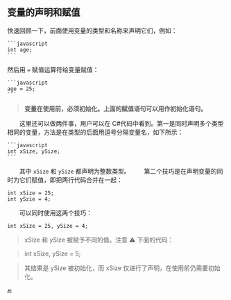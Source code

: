 ## 变量的声明和赋值

快速回顾一下，前面使用变量的类型和名称来声明它们，例如：

    ```javascript
    int age;
    ```

然后用 `=` 赋值运算符给变量赋值：

    ```javascript
    age = 25;
    ```

>**变量在使用前，必须初始化。上面的赋值语句可以用作初始化语句。**


&emsp;&emsp;这里还可以做两件事，用户可以在 C#代码中看到。第一是同时声明多个类型相同的变量，方法是在类型的后面用逗号分隔变量名，如下所示：

    ```javascript
    int xSize, ySize;
    ```

&emsp;&emsp;其中 `xSize` 和 `ySize` 都声明为整数类型。
&emsp;&emsp;第二个技巧是在声明变量的同时为它们赋值，即把两行代码合并在一起：

    int xSize = 25;
    int ySzie = 4;

&emsp;&emsp;可以同时使用这两个技巧：

    int xSize = 25, ySize = 4;

>xSize 和 ySize 被赋予不同的值。注意 ⚠️ 下面的代码：

>    int xSize, ySize = 5;

>其结果是 ySize 被初始化，而 xSize 仅进行了声明，在使用前仍需要初始化。





















🔚